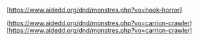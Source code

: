 [https://www.aidedd.org/dnd/monstres.php?vo=hook-horror]

(https://www.aidedd.org/dnd/monstres.php?vo=carrion-crawler)[https://www.aidedd.org/dnd/monstres.php?vo=carrion-crawler]